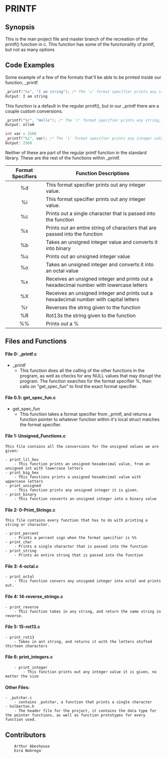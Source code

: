 # PRINTF

## Synopsis

This is the man project file and master branch of the recreation of the printf() function in c. This function has some of the functionality of printf, but not as many options

## Code Examples

Some example of a few of the formats that'll be able to be printed inside our function, _printf.

```c
_printf("%s", "I am string"); /* The 's' format specifier prints any string you input */
Output: I am string
```

This function is a default in the regular printf(), but in our _printf there are a couple custom conversions.

```c
_printf("%r", "Hello"); /* The 'r' format specifier prints any string, but in reverse */
Output: olleH
```

```c
int var = 2560
_printf("%i", var); /* The 'i' format specifier prints any integer value */
Output: 2560
```

Neither of these are part of the regular printf function in the standard library. These are the rest of the functions within _printf.

| Format Specifiers | Function Descriptions                                        |
| :---------------: | ------------------------------------------------------------ |
|        %d         | This format specifier prints out any integer value.          |
|        %i         | This format specifier prints out any integer value.          |
|        %c         | Prints out a single character that is passed into the function |
|        %s         | Prints out an entire string of characters that are passed into the function |
|        %b         | Takes an unsigned integer value and converts it into binary  |
|        %u         | Prints out an unsigned integer value                         |
|        %o         | Takes an unsigned integer and converts it into an octal value |
|        %x         | Receives an unsigned integer and prints out a hexadecimal number with lowercase letters |
|        %X         | Receives an unsigned integer and prints out a hexadecimal number with capital letters |
|        %r         | Reverses the string given to the function                    |
|        %R         | Rot13s the string given to the function                      |
|        %%         | Prints out a %                                               |



## Files and Functions

#### File 0: _printf.c

- _printf
  - This function does all the calling of the other functions in the program, as well as checks for any NULL values that may disrupt the program. The function searches for the format specifier %, then calls on "get_spec_fun" to find the exact format specifier.
  
#### File 0.5: get_spec_fun.c
  
  - get_spec_fun
    - This function takes a format specifier from _printf, and returns a function pointer to whatever function within it's local struct matches the format specifier.
	
#### File 1: Unsigned_Functions.c
	
	This file contains all the conversions for the unsigned values we are given:
	
	- print_lil_hex
		- This function prints an unsigned hexadecimal value, from an unsigned int with lowercase letters
	- print_big_hex
		- This functions prints a unsigned hexadecimal value with uppercase letters
	- print_unsigned
		- This function prints any unsigned integer it is given.
	- print_binary
		- This function converts an unsigned integer into a binary value
			
#### File 2: 0-Print_Strings.c
			
	This file contains every function that has to do with printing a string or character.
			
	- print_percent
		- Prints a percent sign when the format specifier is %%
	- print_char
		- Prints a single character that is passed into the function
	- print_string
		- Prints an entire string that is passed into the function
				  
#### File 3: 4-octal.c
	- print_octal
		- This function convers any unsigned integer into octal and prints out.
			
#### File 4: 14-reverse_strings.c
	- print_reverse
		- This function takes in any string, and return the same string in reverse.
					  
#### File 5: 15-rot13.c
	- print_rot13
		- Takes in ant string, and returns it with the letters shifted thirteen characters
						
#### File 6: print_integers.c
		- print_integer
			- This function prints out any integer value it is given, no matter the size

#### Other Files:
	- _putchar.c
		- contains _putchar, a function that prints a single character
	- holberton.h
		- The header file for the project, it contains the data type for the pointer functions, as well as function prototypes for every function used.
							  
## Contributors
		Arthur Abeshouse
		Ezra Nobrega`

